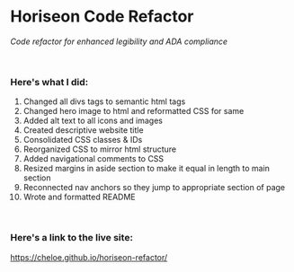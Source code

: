 # Horiseon Code Refactor
<i>Code refactor for enhanced legibility and ADA compliance </i>

<br>

### Here's what I did: 

1. Changed all divs tags to semantic html tags
2. Changed hero image to html and reformatted CSS for same
3. Added alt text to all icons and images
4. Created descriptive website title
5. Consolidated CSS classes & IDs
6. Reorganized CSS to mirror html structure
7. Added navigational comments to CSS
8. Resized margins in aside section to make it equal in length to main section
9. Reconnected nav anchors so they jump to appropriate section of page 
10. Wrote and formatted README

<br>

### Here's a link to the live site: 

https://cheloe.github.io/horiseon-refactor/
